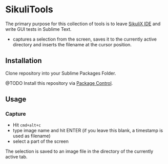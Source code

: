 # SikuliTools
The primary purpose for this collection of tools is to leave [SikuliX IDE](http://sikulix.com/) and write GUI tests in Sublime Text.
  
- captures a selection from the screen, saves it to the currently active directory and inserts the filename at the cursor position.

## Installation
Clone repository into your Sublime Packages Folder.  
  
@TODO Install this repository via [Package Control](https://sublime.wbond.net).


## Usage

### Capture
- Hit `cmd+alt+c`
- type image name and hit ENTER (if you leave this blank, a timestamp is used as filename)
- select a part of the screen

The selection is saved to an image file in the directory of the currently active tab.
